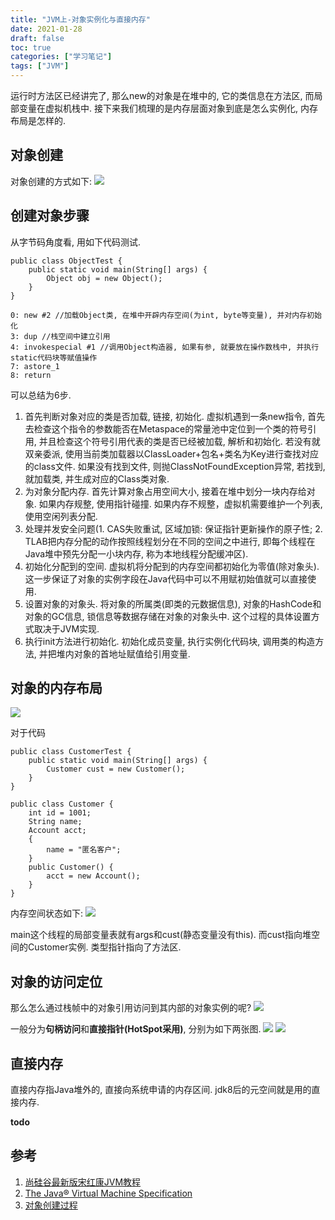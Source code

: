 ```yaml
---
title: "JVM上-对象实例化与直接内存"
date: 2021-01-28
draft: false
toc: true
categories: ["学习笔记"]
tags: ["JVM"]
---
```


运行时方法区已经讲完了, 那么new的对象是在堆中的, 它的类信息在方法区, 而局部变量在虚拟机栈中. 接下来我们梳理的是内存层面对象到底是怎么实例化, 内存布局是怎样的.

## 对象创建
对象创建的方式如下:
![](/notes/notes15_1.png)

## 创建对象步骤
从字节码角度看, 用如下代码测试.
```
public class ObjectTest {
    public static void main(String[] args) {
        Object obj = new Object();
    }
}
```
```
0: new #2 //加载Object类, 在堆中开辟内存空间(为int, byte等变量), 并对内存初始化
3: dup //栈空间中建立引用
4: invokespecial #1 //调用Object构造器, 如果有参, 就要放在操作数栈中, 并执行static代码块等赋值操作
7: astore_1
8: return
```

可以总结为6步.
1. 首先判断对象对应的类是否加载, 链接, 初始化. 虚拟机遇到一条new指令, 首先去检查这个指令的参数能否在Metaspace的常量池中定位到一个类的符号引用, 并且检查这个符号引用代表的类是否已经被加载, 解析和初始化. 若没有就双亲委派, 使用当前类加载器以ClassLoader+包名+类名为Key进行查找对应的class文件. 如果没有找到文件, 则抛ClassNotFoundException异常, 若找到, 就加载类, 并生成对应的Class类对象.
2. 为对象分配内存. 首先计算对象占用空间大小, 接着在堆中划分一块内存给对象. 如果内存规整, 使用指针碰撞. 如果内存不规整，虚拟机需要维护一个列表, 使用空闲列表分配.
3. 处理并发安全问题(1. CAS失败重试, 区域加锁: 保证指针更新操作的原子性; 2. TLAB把内存分配的动作按照线程划分在不同的空间之中进行, 即每个线程在Java堆中预先分配一小块内存, 称为本地线程分配缓冲区).
4. 初始化分配到的空间. 虚拟机将分配到的内存空间都初始化为零值(除对象头). 这一步保证了对象的实例字段在Java代码中可以不用赋初始值就可以直接使用. 
5. 设置对象的对象头. 将对象的所属类(即类的元数据信息), 对象的HashCode和对象的GC信息, 锁信息等数据存储在对象的对象头中. 这个过程的具体设置方式取决于JVM实现.
6. 执行init方法进行初始化. 初始化成员变量, 执行实例化代码块, 调用类的构造方法, 并把堆内对象的首地址赋值给引用变量.

## 对象的内存布局
![](/notes/notes15_2.png)

对于代码
```
public class CustomerTest {
    public static void main(String[] args) {
        Customer cust = new Customer();
    }
}

public class Customer {
    int id = 1001;
    String name;
    Account acct;
    {
        name = "匿名客户";
    }
    public Customer() {
        acct = new Account();
    }
}
```
内存空间状态如下: 
![](/notes/notes15_3.png)

main这个线程的局部变量表就有args和cust(静态变量没有this). 而cust指向堆空间的Customer实例. 类型指针指向了方法区. 

## 对象的访问定位
那么怎么通过栈帧中的对象引用访问到其内部的对象实例的呢?
![](/image/jvm6_4.png)

一般分为**句柄访问**和**直接指针(HotSpot采用)**, 分别为如下两张图. 
![](/notes/notes15_5.png)
![](/notes/notes15_6.png)

## 直接内存
直接内存指Java堆外的, 直接向系统申请的内存区间. jdk8后的元空间就是用的直接内存.

**todo**

## 参考
1. [尚硅谷最新版宋红康JVM教程](https://www.bilibili.com/video/BV1PJ411n7xZ?p=1)
2. [The Java® Virtual Machine Specification](https://docs.oracle.com/javase/specs/jvms/se8/html/index.html)
3. [对象创建过程](https://www.cnblogs.com/chenyangyao/p/5296807.html)